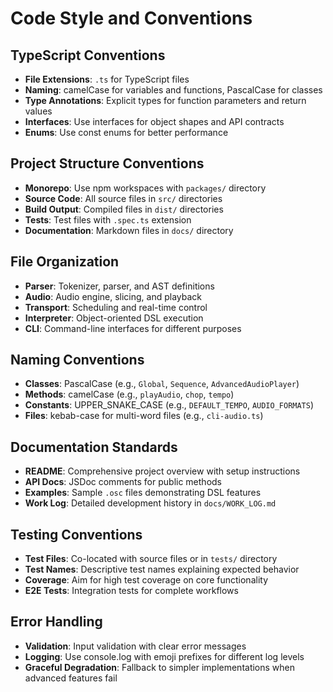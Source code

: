 # Code Style and Conventions

## TypeScript Conventions
- **File Extensions**: `.ts` for TypeScript files
- **Naming**: camelCase for variables and functions, PascalCase for classes
- **Type Annotations**: Explicit types for function parameters and return values
- **Interfaces**: Use interfaces for object shapes and API contracts
- **Enums**: Use const enums for better performance

## Project Structure Conventions
- **Monorepo**: Use npm workspaces with `packages/` directory
- **Source Code**: All source files in `src/` directories
- **Build Output**: Compiled files in `dist/` directories
- **Tests**: Test files with `.spec.ts` extension
- **Documentation**: Markdown files in `docs/` directory

## File Organization
- **Parser**: Tokenizer, parser, and AST definitions
- **Audio**: Audio engine, slicing, and playback
- **Transport**: Scheduling and real-time control
- **Interpreter**: Object-oriented DSL execution
- **CLI**: Command-line interfaces for different purposes

## Naming Conventions
- **Classes**: PascalCase (e.g., `Global`, `Sequence`, `AdvancedAudioPlayer`)
- **Methods**: camelCase (e.g., `playAudio`, `chop`, `tempo`)
- **Constants**: UPPER_SNAKE_CASE (e.g., `DEFAULT_TEMPO`, `AUDIO_FORMATS`)
- **Files**: kebab-case for multi-word files (e.g., `cli-audio.ts`)

## Documentation Standards
- **README**: Comprehensive project overview with setup instructions
- **API Docs**: JSDoc comments for public methods
- **Examples**: Sample `.osc` files demonstrating DSL features
- **Work Log**: Detailed development history in `docs/WORK_LOG.md`

## Testing Conventions
- **Test Files**: Co-located with source files or in `tests/` directory
- **Test Names**: Descriptive test names explaining expected behavior
- **Coverage**: Aim for high test coverage on core functionality
- **E2E Tests**: Integration tests for complete workflows

## Error Handling
- **Validation**: Input validation with clear error messages
- **Logging**: Use console.log with emoji prefixes for different log levels
- **Graceful Degradation**: Fallback to simpler implementations when advanced features fail